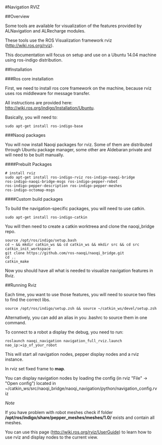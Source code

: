 #Navigation RVIZ

##Overview

Some tools are available for visualization of the features provided by ALNavigation and ALRecharge modules.

These tools use the ROS Visualization framework rviz (http://wiki.ros.org/rviz).

This documentation will focus on setup and use on a Ubuntu 14.04 machine using ros-indigo distribution.

##Installation

###Ros core installation

First, we need to install ros core framework on the machine, because rviz uses ros middleware for message transfer.

All instructions are provided here: http://wiki.ros.org/indigo/Installation/Ubuntu.

Basically, you will need to:

    sudo apt-get install ros-indigo-base

###Naoqi packages

You will now install Naoqi packages for rviz. Some of them are distributed through Ubuntu package manager, some other are Aldebaran private and will need to be built manually.

####Prebuilt Packages

    # install rviz
    sudo apt-get install ros-indigo-rviz ros-indigo-naoqi-bridge
    ros-indigo-naoqi-bridge-msgs ros-indigo-pepper-robot
    ros-indigo-pepper-description ros-indigo-pepper-meshes
    ros-indigo-octomap-msgs

####Custom build packages

To build the navigation-specific packages, you will need to use catkin.

    sudo apt-get install ros-indigo-catkin

You will then need to create a catkin worktreea and clone the naoqi_bridge repo.

    source /opt/ros/indigo/setup.bash
    cd ~ && mkdir catkin_ws && cd catkin_ws && mkdir src && cd src
    catkin_init_workspace
    git clone https://github.com/ros-naoqi/naoqi_bridge.git
    cd ..
    catkin_make

Now you should have all what is needed to visualize navigation features in Rviz.

##Running Rviz

Each time, you want to use those features, you will need to source two files to find the correct libs.

    source /opt/ros/indigo/setup.zsh && source ~/catkin_ws/devel/setup.zsh

Alternatively, you can add an alias in you .bashrc to source them in one command.

To connect to a robot a display the debug, you need to run:

    roslaunch naoqi_navigation navigation_full_rviz.launch nao_ip:=ip_of_your_robot

This will start all navigation nodes, pepper display nodes and a rviz instance.

In rviz set fixed frame to **map**.

You can display navigation nodes by loading the config (in rviz "File" -> "Open config") located in ~/catkin_ws/src/naoqi_bridge/naoqi_navigation/python/navigation_config.rviz

*Note*

If you have problem with robot meshes check if folder **/opt/ros/indigo/share/pepper_meshes/meshes/1.0/**
exists and contain all meshes.

You can use this page (http://wiki.ros.org/rviz/UserGuide) to learn how to use rviz and display nodes to the current view.
